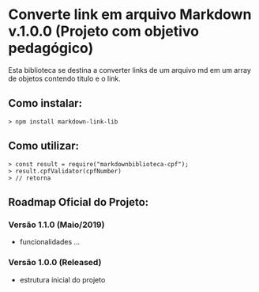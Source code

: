 # Converte link em arquivo Markdown v.1.0.0 (Projeto com objetivo pedagógico)

Esta biblioteca se destina a converter links de um arquivo md em um array de objetos contendo titulo e o link.

## Como instalar:

```node
> npm install markdown-link-lib
```

## Como utilizar:

```shell
> const result = require("markdownbiblioteca-cpf");
> result.cpfValidator(cpfNumber)
> // retorna 
```

## Roadmap Oficial do Projeto:

### Versão 1.1.0 (Maio/2019)

* funcionalidades ...

### Versão 1.0.0 (Released)

* estrutura inicial do projeto